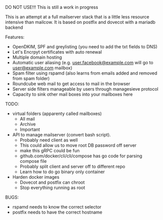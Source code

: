 DO NOT USE!!! This is still a work in progress

This is an attempt at a full mailserver stack that is a little less resource intensive than mailcow. It is based on postfix and dovecot with a mariadb backend

Features:
 - OpenDKIM, SPF and greylisting (you need to add the txt fields to DNS)
 - Let's Encrpyt certificates with auto renewal
 - Multiple domain hosting
 - Automatic user aliasing (e.g. user.facebook@example.com will go to user@example.com mailbox)
 - Spam filter using rspamd (also learns from emails added and removed from spam folder)
 - Roundcube web mail to get access to mail in the browser
 - Server side filters manageable by users through managesieve protocol
 - Capacity to sink other mail boxes into your mailboxes here

TODO:
 - virtual folders (apparenty called mailboxes)
   - All mail
   - Archive
   - Important
 - API to manage mailserver (convert bash script). 
   - Probably need client as well
   - This could allow us to move root DB password off server
   - make this gRPC could be fun
   - github.com/docker/cli/cli/compose has go code for parsing compose file
   - Probably split client and server off to different repo
   - Learn how to do go binary only container
 - Harden docker images
   - Dovecot and postfix can chroot
   - Stop everything running as root

BUGS:
 - rspamd needs to know the correct selector
 - postfix needs to have the correct hostname
